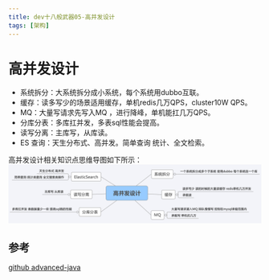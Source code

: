 ```yaml
---
title: dev十八般武器05-高并发设计
tags: [架构]
---
```

# 高并发设计
- 系统拆分：大系统拆分成小系统，每个系统用dubbo互联。
- 缓存：读多写少的场景适用缓存，单机redis几万QPS，cluster10W QPS。
- MQ：大量写请求先写入MQ ，进行降峰，单机能扛几万QPS。
- 分库分表：多库扛并发，多表sql性能会提高。
- 读写分离：主库写，从库读。
- ES 查询：天生分布式、高并发。简单查询 统计、全文检索。




高并发设计相关知识点思维导图如下所示：  ![mysql主从分离](/images/高并发设计.svg)<br/>
 
## 参考
 [github advanced-java](https://github.com/doocs/advanced-java/blob/master/docs/high-concurrency/redis-single-thread-model.md)